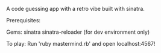 A code guessing app with a retro vibe built with sinatra.

Prerequisites:

Gems:
sinatra
sinatra-reloader (for dev environment only)

To play:
Run 'ruby mastermind.rb' and open localhost:4567!